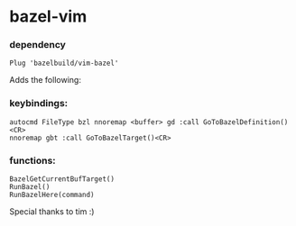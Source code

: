 # bazel-vim

### dependency
```
Plug 'bazelbuild/vim-bazel'
```

Adds the following:

### keybindings:
```
autocmd FileType bzl nnoremap <buffer> gd :call GoToBazelDefinition()<CR>
nnoremap gbt :call GoToBazelTarget()<CR>
```

### functions:
```
BazelGetCurrentBufTarget()
RunBazel()
RunBazelHere(command)
```

Special thanks to tim :)
